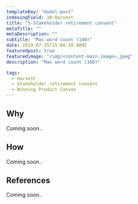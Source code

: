 ```yaml
---
templateKey: "model-post"
indexingField: 10-Harvest
title: "5-Stakeholder retirement consent"
metaTitle: ""
metaDescription: ""
subtitle: "Max word count (140)"
date: 2019-07-25T15:04:10.000Z
featuredpost: true
featuredimage: "/img/<content-main-image>.jpeg"
description: "Max word count (160)"

tags:
  - Harvest
  - Stakeholder retirement consent
  - Winning Product Canvas
---
```


## Why
Coming soon..

## How
Coming soon..

## References
Coming soon..
